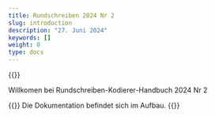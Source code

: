 ```yaml
---
title: Rundschreiben 2024 Nr 2
slug: introduction
description: "27. Juni 2024"
keywords: []
weight: 0
type: docs
---
```


  

{{<printButton>}}
  
  

Willkomen bei Rundschreiben-Kodierer-Handbuch 2024 Nr 2 

{{<alert color="info">}}
Die Dokumentation befindet sich im Aufbau.
{{</alert>}}
